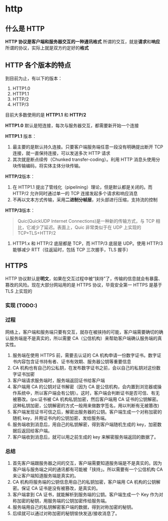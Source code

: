 # http

## 什么是 HTTP

**HTTP 协议是客户端和服务器交互的一种通讯格式**
所谓的交互，就是**请求**和**响应**
所谓的协议，实际上就是双方约定好的**格式**

## HTTP 各个版本的特点

到目前为止，有以下的版本：

1. HTTP1.0
1. HTTP1.1
1. HTTP/2
1. HTTP/3

目前大多数使用的是 **HTTP1.1** 和 **HTTP/2**

**HTTP1.0** 默认是短连接，每次与服务器交互，都需要新开始一个连接

**HTTP1.1** 版本：

1. 最主要的是默认持久连接。只要客户端服务端任意一段没有明确提出断开 TCP 连接，就一直保持连接，可以发送多次 HTTP 请求
1. 其次就是断点续传（Chunked transfer-coding）。利用 HTTP 消息头使用分块传输编码，将实体主体分块传输。

**HTTP/2**版本：

1. 在 HTTP1.1 提出了管线化（pipelining）理论，但是默认都是关闭的。而 HTTP/2 允许同时通过单一的 TCP 连接发起多个请求和响应消息
1. 不再以文本方式传输，采用**二进制分帧层**，对头部进行压缩，支持流的控制

**HTTP/3**版本：

> Quic(QuickUDP Internet Connections)是一种新的传输方式，与 TCP 相比，它减少了延迟。表面上，Quic 非常类似于在 UDP 上实现的 TCP+TLS+HTTP/2

1. HTTP1.x 和 HTTP/2 底层都是 TCP，而 HTTP/3 底层是 UDP。使用 HTTP/3 能够减少 RTT（往返延时，包括 TCP 三次握手，TLS 握手）

## HTTPS

HTTP 协议默认是**明文**，如果在交互过程中被“挟持”了，传输的信息就会有暴露、篡改的风险。现在大部分网站用的是 HTTPS 协议，毕竟安全第一
HTTPS 是基于 TLS 上实现的

### 实现 (TODO:)

### 过程

网络上，客户端和服务端只要有交互，就存在被挟持的可能，客户端需要确切的确认服务端是不是真实的，所以需要 CA（公信机构）来帮助客户端确认服务端的真实性。

1. 服务端在使用 HTTPS 前，需要去认证的 CA 机构申请一份数字证书。数字证书内容包含证书持有者、证书有效期、服务器公钥等重要信息
1. CA 机构也有自己的公私钥，在发布数字证书之前，会以自己的私钥对这份数字证书加密
1. 客户端请求服务端时，服务端返回证书给客户端
1. 客户端用 CA 的公钥对证书解密（因为 CA 是公信机构，会内置到浏览器或操作系统中，所以客户端会有公钥）。这时，客户端会判断证书是否可信、有无被篡改。(ps:证书被 CA 机构私钥加密，然后客户端用 CA 证书的公钥解密。这种私钥加密，公钥解密的方式一般用来做数字签名，用以判断有无被篡改)
1. 客户端发现证书可信之后，解密出服务器的公钥。客户端生成一个对称加密的随机 key，并用证书内的公钥加密，发给服务端。
1. 服务端收到消息后，用自己的私钥解密，得到客户端随机生成的 key，加密数据后返回给客户端。
1. 客户端收到消息后，就可以用之前生成的 key 来解密服务端返回的数据了。

### 总结

1. 首先客户端跟服务器之间的交互，客户端需要知道服务端是不是真实的。因为客户端与服务端之间的通讯都有可能被「挟持」。所以需要有一个公信机构 CA 来让客户端知道服务端是真实的。
1. CA 机构将服务端的公钥信息用自己的私钥加密，客户端用 CA 机构的公钥解密。保证 CA 证书是没有被篡改，是真实的。
1. 客户端拿到 CA 证书，就能解析到服务端的公钥。客户端生成一个 Key 作为对称加密的秘钥，用服务端的公钥加密传给服务端。
1. 服务端用自己的私钥解密客户端的数据，得到对称加密的秘钥。
1. 后续就可以通过对称加密的秘钥愉快发送/接收消息了。
